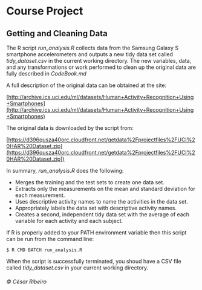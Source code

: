 # Course Project
## Getting and Cleaning Data

The R script *run_analysis.R* collects data from the Samsung Galaxy S smartphone accelerometers and outputs a new tidy data set called *tidy_dataset.csv* in the current working directory. The new variables, data, and any transformations or work performed to clean up the original data are fully described in *CodeBook.md*

A full description of the original data can be obtained at the site:

[http://archive.ics.uci.edu/ml/datasets/Human+Activity+Recognition+Using+Smartphones](http://archive.ics.uci.edu/ml/datasets/Human+Activity+Recognition+Using+Smartphones)

The original data is downloaded by the script from:

[https://d396qusza40orc.cloudfront.net/getdata%2Fprojectfiles%2FUCI%20HAR%20Dataset.zip](https://d396qusza40orc.cloudfront.net/getdata%2Fprojectfiles%2FUCI%20HAR%20Dataset.zip])

In summary, *run_analysis.R* does the following:

* Merges the training and the test sets to create one data set.
* Extracts only the measurements on the mean and standard deviation for each measurement. 
* Uses descriptive activity names to name the activities in the data set.
* Appropriately labels the data set with descriptive activity names. 
* Creates a second, independent tidy data set with the average of each variable for each activity and each subject. 

If R is properly added to your PATH environment variable then this script can be run from the command line:

`$ R CMD BATCH run_analysis.R`

When the script is successfully terminated, you shoud have a CSV file called *tidy_dataset.csv* in your current working directory.

###### _&copy; César Ribeiro_


